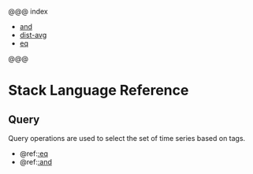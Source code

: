 @@@ index

* [and](and.md)
* [dist-avg](dist-avg.md)
* [eq](eq.md)

@@@

# Stack Language Reference

## Query

Query operations are used to select the set of time series based on tags.

* @ref:[:eq](eq.md)
* @ref:[:and](and.md)
